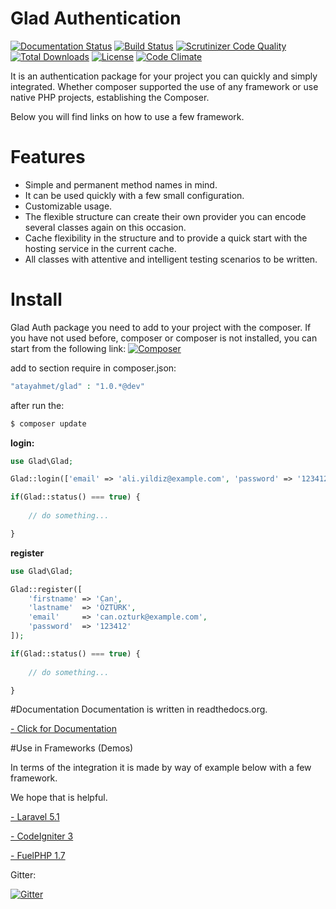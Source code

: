 Glad Authentication
===================

[![Documentation Status](https://readthedocs.org/projects/glad/badge/?version=latest)](https://readthedocs.org/projects/glad/?badge=latest) [![Build Status](https://scrutinizer-ci.com/g/atayahmet/glad/badges/build.png?b=master)](https://scrutinizer-ci.com/g/atayahmet/glad/build-status/master) [![Scrutinizer Code Quality](https://scrutinizer-ci.com/g/atayahmet/glad/badges/quality-score.png?b=master)](https://scrutinizer-ci.com/g/atayahmet/glad/?branch=master)  [![Total Downloads](https://img.shields.io/packagist/dt/atayahmet/glad.svg?style=flat-square)](https://packagist.org/packages/atayahmet/glad) [![License](https://img.shields.io/packagist/l/atayahmet/glad.svg?style=flat-square)](https://packagist.org/packages/atayahmet/glad) [![Code Climate](https://codeclimate.com/github/atayahmet/glad/badges/gpa.svg)](https://codeclimate.com/github/atayahmet/glad)

It is an authentication package for your project you can quickly and simply integrated. Whether composer supported the use of any framework or use native PHP projects, establishing the Composer.

Below you will find links on how to use a few framework.

# Features
- Simple and permanent method names in mind.
- It can be used quickly with a few small configuration.
- Customizable usage.
- The flexible structure can create their own provider you can encode several classes again on this occasion.
- Cache flexibility in the structure and to provide a quick start with the hosting service in the current cache.
- All classes with attentive and intelligent testing scenarios to be written.


# Install

Glad Auth package you need to add to your project with the composer. If you have not used before, composer or composer is not installed, you can start from the following link: [![Composer]()](http://getcomposer.org/)

add to section require in composer.json:
```php
"atayahmet/glad" : "1.0.*@dev"
```

after run the:
```php
$ composer update
```

**login:**
```php
use Glad\Glad;

Glad::login(['email' => 'ali.yildiz@example.com', 'password' => '1234123']);

if(Glad::status() === true) {
	
	// do something...

}
```

**register**

```php
use Glad\Glad;

Glad::register([
	'firstname' => 'Can',
	'lastname'	=> 'ÖZTÜRK',
	'email'		=> 'can.ozturk@example.com',
	'password'	=> '123412'
]);

if(Glad::status() === true) {
	
	// do something...

}

```

#Documentation
Documentation is written in readthedocs.org.

[- Click for Documentation](http://glad.readthedocs.org/en/master/)

#Use in Frameworks (Demos)

In terms of the integration it is made by way of example below with a few framework.

We hope that is helpful.

[- Laravel 5.1](https://github.com/atayahmet/Glad-Demos/tree/master/Laravel5.1)

[- CodeIgniter 3](https://github.com/atayahmet/Glad-Demos/tree/master/CodeIgniter3)

[- FuelPHP 1.7](https://github.com/atayahmet/Glad-Demos/tree/master/FuelPHP1.7)

Gitter:

[![Gitter](https://badges.gitter.im/Join%20Chat.svg)](https://gitter.im/atayahmet/glad?utm_source=badge&utm_medium=badge&utm_campaign=pr-badge&utm_content=body_badge)